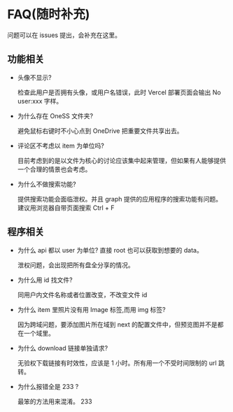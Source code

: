 # FAQ(随时补充)

问题可以在 issues 提出，会补充在这里。

## 功能相关

- 头像不显示?

  检查此用户是否拥有头像，或用户名错误，此时 Vercel 部署页面会输出 No user:xxx 字样。

- 为什么存在 OneSS 文件夹?

  避免鼠标右键时不小心点到 OneDrive 把重要文件共享出去。

- 评论区不考虑以 item 为单位吗?

  目前考虑到的是以文件为核心的讨论应该集中起来管理，但如果有人能够提供一个合理的情景也会考虑。

- 为什么不做搜索功能?

  提供搜索功能会面临泄权。并且 graph 提供的应用程序的搜索功能有问题。建议用浏览器自带页面搜索 Ctrl + F

## 程序相关

- 为什么 api 都以 user 为单位? 直接 root 也可以获取到想要的 data。

  泄权问题，会出现把所有盘全分享的情况。

- 为什么用 id 找文件?

  同用户内文件名称或者位置改变，不改变文件 id

- 为什么 item 里照片没有用 Image 标签,而用 img 标签?

  因为跨域问题，要添加图片所在域到 next 的配置文件中，但预览图并不是都在一个域里。

- 为什么 download 链接单独请求?

  无验权下载链接有时效性，应该是 1 小时。所有用一个不受时间限制的 url 跳转。

- 为什么报错全是 233 ?

  最笨的方法用来混淆。 233
